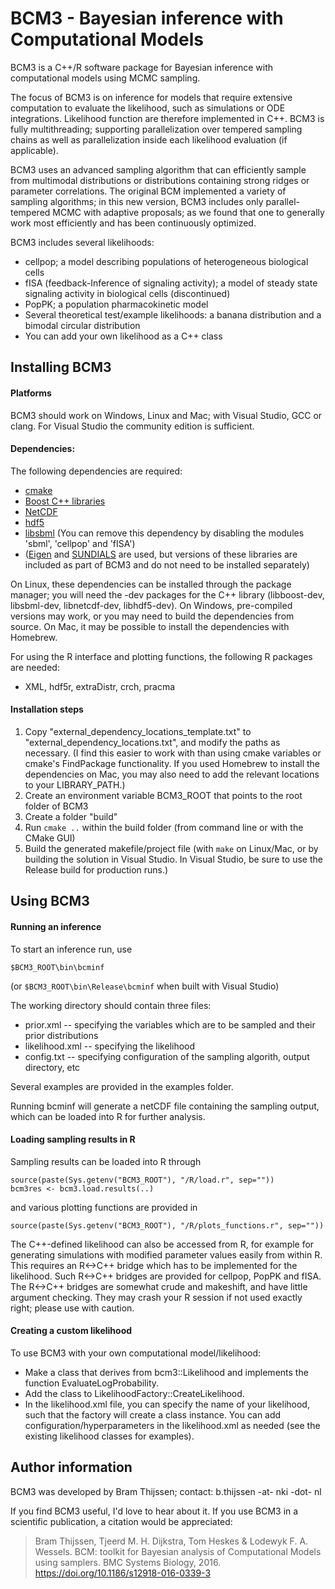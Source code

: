 # BCM3 - Bayesian inference with Computational Models
BCM3 is a C++/R software package for Bayesian inference with computational models using MCMC sampling.

The focus of BCM3 is on inference for models that require extensive computation to evaluate the likelihood, such as simulations or ODE integrations. Likelihood function are therefore implemented in C++. BCM3 is fully multithreading; supporting parallelization over tempered sampling chains as well as parallelization inside each likelihood evaluation (if applicable).

BCM3 uses an advanced sampling algorithm that can efficiently sample from multimodal distributions or distributions containing strong ridges or parameter correlations. The original BCM implemented a variety of sampling algorithms; in this new version, BCM3 includes only parallel-tempered MCMC with adaptive proposals; as we found that one to generally work most efficiently and has been continuously optimized.

BCM3 includes several likelihoods:
- cellpop; a model describing populations of heterogeneous biological cells
- fISA (feedback-Inference of signaling activity); a model of steady state signaling activity in biological cells (discontinued)
- PopPK; a population pharmacokinetic model
- Several theoretical test/example likelihoods: a banana distribution and a bimodal circular distribution
- You can add your own likelihood as a C++ class

## Installing BCM3

#### Platforms
BCM3 should work on Windows, Linux and Mac; with Visual Studio, GCC or clang. For Visual Studio the community edition is sufficient.

#### Dependencies:
The following dependencies are required:
- [cmake](https://cmake.org/)
- [Boost C++ libraries](https://www.boost.org/)
- [NetCDF](https://www.unidata.ucar.edu/software/netcdf/)
- [hdf5](https://www.hdfgroup.org/solutions/hdf5/)
- [libsbml](https://synonym.caltech.edu/software/libsbml/) (You can remove this dependency by disabling the modules 'sbml', 'cellpop' and 'fISA')
- ([Eigen](https://eigen.tuxfamily.org/index.php?title=Main_Page) and [SUNDIALS](https://computing.llnl.gov/projects/sundials) are used, but versions of these libraries are included as part of BCM3 and do not need to be installed separately)

On Linux, these dependencies can be installed through the package manager; you will need the -dev packages for the C++ library (libboost-dev, libsbml-dev, libnetcdf-dev, libhdf5-dev).
On Windows, pre-compiled versions may work, or you may need to build the dependencies from source.
On Mac, it may be possible to install the dependencies with Homebrew.

For using the R interface and plotting functions, the following R packages are needed:
- XML, hdf5r, extraDistr, crch, pracma

#### Installation steps
1) Copy "external_dependency_locations_template.txt" to "external_dependency_locations.txt", and modify the paths as necessary. (I find this easier to work with than using cmake variables or cmake's FindPackage functionality. If you used Homebrew to install the dependencies on Mac, you may also need to add the relevant locations to your LIBRARY_PATH.)
2) Create an environment variable BCM3_ROOT that points to the root folder of BCM3
3) Create a folder "build"
4) Run `cmake ..` within the build folder (from command line or with the CMake GUI)
5) Build the generated makefile/project file (with `make` on Linux/Mac, or by building the solution in Visual Studio. In Visual Studio, be sure to use the Release build for production runs.)

## Using BCM3

#### Running an inference
To start an inference run, use 
```
$BCM3_ROOT\bin\bcminf
```
(or `$BCM3_ROOT\bin\Release\bcminf` when built with Visual Studio)

The working directory should contain three files:
- prior.xml -- specifying the variables which are to be sampled and their prior distributions
- likelihood.xml -- specifying the likelihood
- config.txt -- specifying configuration of the sampling algorith, output directory, etc

Several examples are provided in the examples folder.

Running bcminf will generate a netCDF file containing the sampling output, which can be loaded into R for further analysis.

#### Loading sampling results in R
Sampling results can be loaded into R through

```
source(paste(Sys.getenv("BCM3_ROOT"), "/R/load.r", sep=""))
bcm3res <- bcm3.load.results(..)
```

and various plotting functions are provided in 
```
source(paste(Sys.getenv("BCM3_ROOT"), "/R/plots_functions.r", sep=""))
```

The C++-defined likelihood can also be accessed from R, for example for generating simulations with modified parameter values easily from within R. This requires an R<->C++ bridge which has to be implemented for the likelihood. Such R<->C++ bridges are provided for cellpop, PopPK and fISA. The R<->C++ bridges are somewhat crude and makeshift, and have little argument checking. They may crash your R session if not used exactly right; please use with caution.

#### Creating a custom likelihood
To use BCM3 with your own computational model/likelihood:
- Make a class that derives from bcm3::Likelihood and implements the function EvaluateLogProbability.
- Add the class to LikelihoodFactory::CreateLikelihood.
- In the likelihood.xml file, you can specify the name of your likelihood, such that the factory will create a class instance. You can add configuration/hyperparameters in the likelihood.xml as needed (see the existing likelihood classes for examples).

## Author information
BCM3 was developed by Bram Thijssen; contact: b.thijssen -at- nki -dot- nl

If you find BCM3 useful, I'd love to hear about it. If you use BCM3 in a scientific publication, a citation would be appreciated:
> Bram Thijssen, Tjeerd M. H. Dijkstra, Tom Heskes & Lodewyk F. A. Wessels. BCM: toolkit for Bayesian analysis of Computational Models using samplers. BMC Systems Biology, 2016. https://doi.org/10.1186/s12918-016-0339-3
